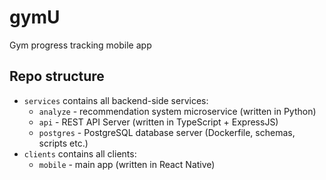 

# gymU
Gym progress tracking mobile app

## Repo structure

- `services` contains all backend-side services:
    - `analyze` - recommendation system microservice (written in Python)
    - `api` - REST API Server (written in TypeScript + ExpressJS)
    - `postgres` - PostgreSQL database server (Dockerfile, schemas, scripts etc.)
- `clients` contains all clients:
    - `mobile` - main app (written in React Native)
    <!-- - `web` - TODO -->
    <!-- - `wearos` - TODO -->